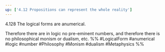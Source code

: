 ```yaml
---
up: ['4.12 Propositions can represent the whole reality']
---
```

4.128 The logical forms are anumerical.

Therefore there are in logic no pre-eminent numbers, and therefore there is no philosophical monism or dualism, etc.
%%
#LogicalForm #anumerical #logic #number #Philosophy #Monism #dualism #Metaphysics %%